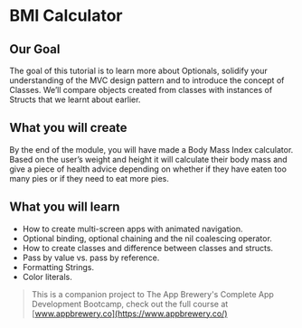

#  BMI Calculator

## Our Goal

The goal of this tutorial is to learn more about Optionals, solidify your understanding of the MVC design pattern and to introduce the concept of Classes. We’ll compare objects created from classes with instances of Structs that we learnt about earlier. 

## What you will create

By the end of the module, you will have made a Body Mass Index calculator. Based on the user’s weight and height it will calculate their body mass and give a piece of health advice depending on whether if they have eaten too many pies or if they need to eat more pies. 

## What you will learn

* How to create multi-screen apps with animated navigation.
* Optional binding, optional chaining and the nil coalescing operator.
* How to create classes and difference between classes and structs. 
* Pass by value vs. pass by reference. 
* Formatting Strings. 
* Color literals.



>This is a companion project to The App Brewery's Complete App Development Bootcamp, check out the full course at [www.appbrewery.co](https://www.appbrewery.co/)

